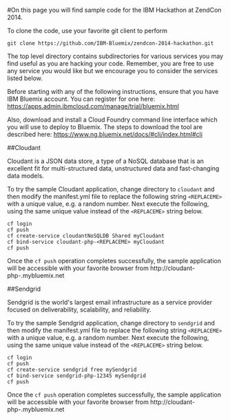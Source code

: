 #On this page you will find sample code for the IBM Hackathon at ZendCon 2014. 

To clone the code, use your favorite git client to perform

```
git clone https://github.com/IBM-Bluemix/zendcon-2014-hackathon.git
```

The top level directory contains subdirectories for various services you may find useful as you are hacking your code. Remember, you are free to use any service you would like but we encourage you to consider the services listed below.

Before starting with any of the following instructions, ensure that you have IBM Bluemix account. You can register for one here: https://apps.admin.ibmcloud.com/manage/trial/bluemix.html

Also, download and install a Cloud Foundry command line interface which you will use to deploy to Bluemix. The steps to download the tool are described here: https://www.ng.bluemix.net/docs/#cli/index.html#cli


##Cloudant

Cloudant is a JSON data store, a type of a NoSQL database that is an excellent fit for multi-structured data, unstructured data and fast-changing data models.

To try the sample Cloudant application, change directory to ```cloudant``` and then modify the manifest.yml file to replace the following string ```<REPLACEME>``` with a unique value, e.g. a random number. Next execute the following, using the same unique value instead of the  ```<REPLACEME>``` string below.


```
cf login
cf push
cf create-service cloudantNoSQLDB Shared myCloudant
cf bind-service cloudant-php-<REPLACEME> myCloudant
cf push
```
Once the ```cf push``` operation completes successfully, the sample application will be accessible with your favorite browser from http://cloudant-php-<REPLACEME>.mybluemix.net

##Sendgrid

Sendgrid is the world's largest email infrastructure as a service provider focused on deliverability, scalability, and reliability. 

To try the sample Sendgrid application, change directory to ```sendgrid``` and then modify the manifest.yml file to replace the following string ```<REPLACEME>``` with a unique value, e.g. a random number. Next execute the following, using the same unique value instead of the  ```<REPLACEME>``` string below.


```
cf login
cf push
cf create-service sendgrid free mySendgrid
cf bind-service sendgrid-php-12345 mySendgrid
cf push
```
Once the ```cf push``` operation completes successfully, the sample application will be accessible with your favorite browser from http://cloudant-php-<REPLACEME>.mybluemix.net
